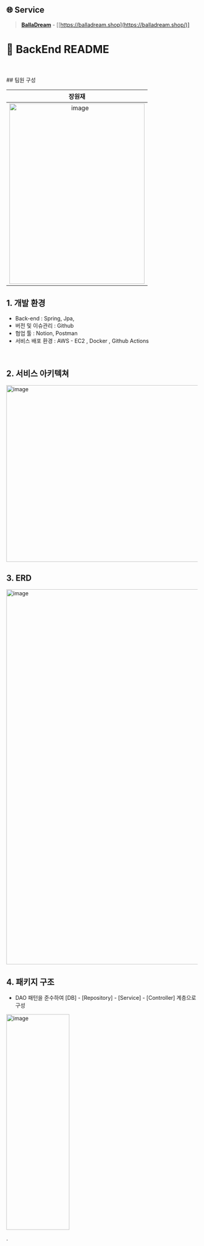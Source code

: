 ## 🌐 Service
> **[BallaDream](https://balladream.shop/)** - [[https://balladream.shop](https://balladream.shop/)]




# 📖 BackEnd README


<br>


<br>
## 팀원 구성

<div align="center">


|                       **장원재**                     
|:---------------------------------------------------:|
| <img width="356" height="474" alt="image" src="https://github.com/user-attachments/assets/86b13f6a-c333-4143-ae65-e3fa2beb4694" />| 

</div>


## 1. 개발 환경

- Back-end : Spring, Jpa, 
- 버전 및 이슈관리 : Github
- 협업 툴 : Notion, Postman
- 서비스 배포 환경 : AWS - EC2 , Docker , Github Actions
 <br>

## 2. 서비스 아키텍쳐

<img width="941" height="464" alt="image" src="https://github.com/user-attachments/assets/7b94d9e8-9f61-4b2b-8c6a-5a1d74f33bf0" />


<br>

 ## 3. ERD
 
<img width="1604" height="985" alt="image" src="https://github.com/user-attachments/assets/87995c38-e092-4418-be26-9bb5bb4bd67c" />

<br>

## 4. 패키지 구조

- DAO 패턴을 준수하여 [DB] - [Repository] - [Service] - [Controller] 계층으로 구성

<img width="166" height="566" alt="image" src="https://github.com/user-attachments/assets/8bbd23b5-ff02-43a3-9ef0-50476887724d" />

.





